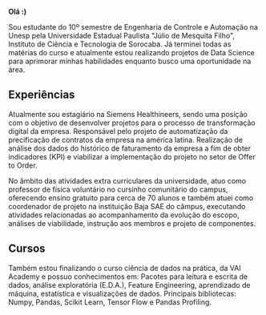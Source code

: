 **Olá :)**

Sou estudante do 10º semestre de Engenharia de Controle e Automação na Unesp pela Universidade Estadual Paulista "Júlio de Mesquita Filho", Instituto de Ciência e Tecnologia de Sorocaba. 
Já terminei todas as matérias do curso e atualmente estou realizando projetos de Data Science para aprimorar minhas habilidades enquanto busco uma oportunidade na área.

## Experiências 
Atualmente sou estagiário na Siemens Healthineers, sendo uma posição com o objetivo de desenvolver projetos para o processo de transformação digital da empresa. Responsável pelo projeto de automatização da precificação de contratos da empresa na américa latina. Realização de análise dos dados do histórico de faturamento da empresa a fim de obter indicadores (KPI) e viabilizar a implementação do projeto no setor de Offer to Order.

No âmbito das atividades extra curriculares da universidade, atuo como professor de física voluntário no cursinho comunitário do campus, oferecendo ensino gratuito para cerca de 70 alunos e também atuei como coordenador de projeto na instituição Baja SAE do câmpus, executando atividades relacionadas ao acompanhamento da evolução do escopo, análises de viabilidade, instrução aos membros e projeto de componentes. 

## Cursos 
Também estou finalizando o curso ciência de dados na prática, da VAI Academy e possuo conhecimentos em: Pacotes para leitura e escrita de dados, análise exploratória (E.D.A.), Feature Engineering, aprendizado de máquina, estatística e visualizações de dados. Principais bibliotecas: Numpy, Pandas, Scikit Learn, Tensor Flow e Pandas Profiling.

<!---
fhsantino/fhsantino is a ✨ special ✨ repository because its `README.md` (this file) appears on your GitHub profile.
You can click the Preview link to take a look at your changes.
--->
